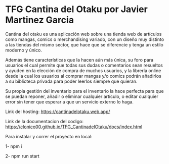 # TFG Cantina del Otaku por Javier Martinez Garcia

Cantina del otaku es una aplicación web sobre una tienda web de artículos como mangas, comics o merchandising variado, con un diseño muy distinto a las tiendas del mismo sector, que hace que se diferencie y tenga un estilo moderno y único.

Además tiene características que la hacen aún más única, su foro para usuarios el cual permite que todas sus dudas o comentarios sean resueltos y ayuden en la elección de compra de muchos usuarios, y la librería online desde la cual los usuarios al comprar mangas y/o comics podrán añadirlos a su biblioteca privada para poder leerlos siempre que quieran.

Su propia gestión del inventario para el inventario la hace perfecta para que se puedan reponer, añadir o eliminar cualquier artículo, o editar cualquier error sin tener que esperar a que un servicio externo lo haga. 

Link del hosting: 
https://cantinadelotaku.web.app/

Link de la documentacion del codigo:
https://clonico00.github.io/TFG_CantinadelOtaku/docs/index.html

Para instalar y correr el proyecto en local:

1- npm i

2- npm run start
